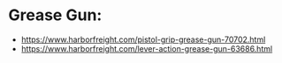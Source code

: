 # Grease Gun:
- https://www.harborfreight.com/pistol-grip-grease-gun-70702.html
- https://www.harborfreight.com/lever-action-grease-gun-63686.html
